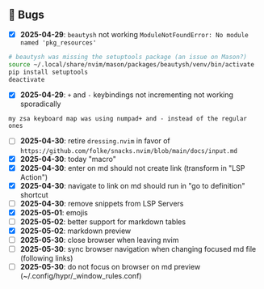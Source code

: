 ##  Bugs

- [x] **2025-04-29**: `beautysh` not working `ModuleNotFoundError: No module named 'pkg_resources'`

```bash
# beautysh was missing the setuptools package (an issue on Mason?)
source ~/.local/share/nvim/mason/packages/beautysh/venv/bin/activate
pip install setuptools
deactivate
```

- [x] **2025-04-29**: `+` and `-` keybindings not incrementing not working sporadically

```text
my zsa keyboard map was using numpad+ and - instead of the regular ones
```

- [ ] **2025-04-30**: retire `dressing.nvim` in favor of `https://github.com/folke/snacks.nvim/blob/main/docs/input.md`
- [x] **2025-04-30**: today "macro"
- [x] **2025-04-30**: enter on md should not create link (transform in "LSP Action")
- [x] **2025-04-30**: navigate to link on md should run in "go to definition" shortcut
- [ ] **2025-04-30**: remove snippets from LSP Servers
- [x] **2025-05-01**: emojis
- [ ] **2025-05-02**: better support for markdown tables
- [x] **2025-05-02**: markdown preview
- [ ] **2025-05-30**: close browser when leaving nvim
- [ ] **2025-05-30**: sync browser navigation when changing focused md file (following links)
- [ ] **2025-05-30**: do not focus on browser on md preview (~/.config/hypr/\_window_rules.conf)
